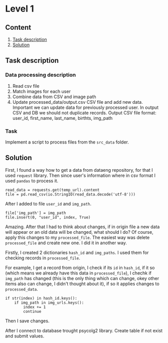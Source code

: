 # Level 1
## Content
1. [Task description](#task-description)
2. [Solution](#solution)

## Task description
### Data processing description
1. Read csv file
2. Match images for each user
3. Combine data from CSV and image path
4. Update processed_data/output.csv CSV file and add new data. Important we can update data for previously processed
   user. In output CSV and DB we should not duplicate records. Output CSV file format: user_id, first_name,
   last_name, birthts, img_path
### Task
Implement a script to process files from the `src_data` folder.

## Solution
First, I found a way how to get a data from dataeng repository, for that I used `request` library. Then 
since user's information where in csv format I used `pandas` to process it. 
```
read_data = requests.get(temp_url).content
file = pd.read_csv(io.StringIO(read_data.decode('utf-8')))
```
After I added to file `user_id` and `img_path`.
```
file['img_path'] = img_path
file.insert(0, "user_id", index, True)
```
Amazing. After that I had to think about changes, if in origin file a new data will appear or an old data will
be changed, what should I do? Of course, apply this changes to my `processed_file`. 
The easiest way was delete `processed_file` and create new one. I did it in another way.

Firstly, I created 2 dictionaries `hash_id` and `img_paths`. I used them for checking records in `processed_file`.

For example, I get a record from origin, I check if its `id` in `hash_id`, if it so (which means we already have 
this data in `processed_file`), I chechk if `img_path` has changed (this is the only thing which can change, okey 
other items also can change, I didn't thought about it), if so it applies changes to `processed_data`.
```
if str(index) in hash_id.keys():
    if img_path in img_urls.keys():
        index += 1
        continue
```
Then I save changes.

After I connect to database trought psycolg2 library. Create table if not exist and submit values.
